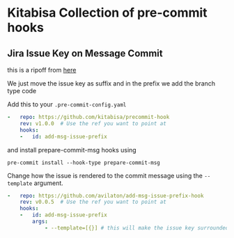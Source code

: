 # Kitabisa Collection of pre-commit hooks 

## Jira Issue Key on Message Commit
this is a ripoff from [here](https://github.com/avilaton/add-msg-issue-prefix-hook)

We just move the issue key as suffix and in the prefix we add the branch type code

Add this to your `.pre-commit-config.yaml`

```yaml
-   repo: https://github.com/kitabisa/precommit-hook
    rev: v1.0.0  # Use the ref you want to point at
    hooks:
    -   id: add-msg-issue-prefix
```

and install prepare-commit-msg hooks using
```
pre-commit install --hook-type prepare-commit-msg
```

Change how the issue is rendered to the commit message using the `--template` argument.

```yaml
-   repo: https://github.com/avilaton/add-msg-issue-prefix-hook
    rev: v0.0.5  # Use the ref you want to point at
    hooks:
    -   id: add-msg-issue-prefix
        args:
            - --template=[{}] # this will make the issue key surrounded by []

```
